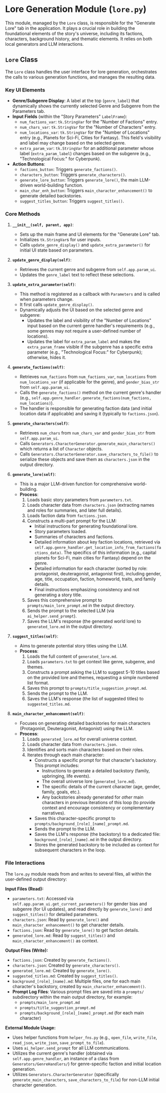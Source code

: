 # Lore Generation Module (`lore.py`)

This module, managed by the `Lore` class, is responsible for the "Generate Lore" tab in the application. It plays a crucial role in building the foundational elements of the story's universe, including its factions, characters, background history, and thematic elements. It relies on both local generators and LLM interactions.

## `Lore` Class

The `Lore` class handles the user interface for lore generation, orchestrates the calls to various generation functions, and manages the resulting data.

### Key UI Elements

*   **Genre/Subgenre Display**: A label at the top (`genre_label`) that dynamically shows the currently selected Genre and Subgenre from the Parameters tab.
*   **Input Fields** (within the "Story Parameters" `LabelFrame`):
    *   `num_factions_var`: `tk.StringVar` for the "Number of Factions" entry.
    *   `num_chars_var`: `tk.StringVar` for the "Number of Characters" entry.
    *   `num_locations_var`: `tk.StringVar` for the "Number of Locations" entry (e.g., Planets for Sci-Fi, Cities for Fantasy). This field's visibility and label may change based on the selected genre.
    *   `extra_param_var`: `tk.StringVar` for an additional parameter whose label (`extra_param_label`) changes based on the subgenre (e.g., "Technological Focus:" for Cyberpunk).
*   **Action Buttons**:
    *   `factions_button`: Triggers `generate_factions()`.
    *   `characters_button`: Triggers `generate_characters()`.
    *   `generate_lore_button`: Triggers `generate_lore()`, the main LLM-driven world-building function.
    *   `main_char_enh_button`: Triggers `main_character_enhancement()` to generate detailed backstories.
    *   `suggest_titles_button`: Triggers `suggest_titles()`.

### Core Methods

1.  **`__init__(self, parent, app)`**:
    *   Sets up the main frame and UI elements for the "Generate Lore" tab.
    *   Initializes `tk.StringVar`s for user inputs.
    *   Calls `update_genre_display()` and `update_extra_parameter()` for initial UI state based on parameters.

2.  **`update_genre_display(self)`**:
    *   Retrieves the current genre and subgenre from `self.app.param_ui`.
    *   Updates the `genre_label` text to reflect these selections.

3.  **`update_extra_parameter(self)`**:
    *   This method is registered as a callback with `Parameters` and is called when parameters change.
    *   It first calls `update_genre_display()`.
    *   Dynamically adjusts the UI based on the selected genre and subgenre:
        *   Updates the label and visibility of the "Number of Locations" input based on the current genre handler's requirements (e.g., some genres may not require a user-defined number of locations).
        *   Updates the label for `extra_param_label` and makes the `extra_param_frame` visible if the subgenre has a specific extra parameter (e.g., "Technological Focus:" for Cyberpunk); otherwise, hides it.

4.  **`generate_factions(self)`**:
    *   Retrieves `num_factions` from `num_factions_var`, `num_locations` from `num_locations_var` (if applicable for the genre), and `gender_bias_str` from `self.app.param_ui`.
    *   Calls the `generate_factions()` method on the current genre's handler (e.g., `self.app.genre_handler.generate_factions(num_factions, num_locations)`).
    *   The handler is responsible for generating faction data (and initial location data if applicable) and saving it (typically to `factions.json`).

5.  **`generate_characters(self)`**:
    *   Retrieves `num_chars` from `num_chars_var` and `gender_bias_str` from `self.app.param_ui`.
    *   Calls `Generators.CharacterGenerator.generate_main_characters()` which returns a list of `Character` objects.
    *   Calls `Generators.CharacterGenerator.save_characters_to_file()` to serialize these objects and save them as `characters.json` in the output directory.

6.  **`generate_lore(self)`**:
    *   This is a major LLM-driven function for comprehensive world-building.
    *   **Process**:
        1.  Loads basic story parameters from `parameters.txt`.
        2.  Loads character data from `characters.json` (extracting names and roles for summaries, and later full details).
        3.  Loads faction data from `factions.json`.
        4.  Constructs a multi-part prompt for the LLM:
            *   Initial instructions for generating foundational lore.
            *   Story parameters loaded.
            *   Summaries of characters and factions.
            *   Detailed information about key faction locations, retrieved via `self.app.genre_handler.get_location_info_from_factions(factions_data)`. The specifics of this information (e.g., capital planets for Sci-Fi, main cities for Fantasy) depend on the genre.
            *   Detailed information for each character (sorted by role: protagonist, deuteragonist, antagonist first), including gender, age, title, occupation, faction, homeworld, traits, and family details.
            *   Final instructions emphasizing consistency and not generating a story title.
        5.  Saves this comprehensive prompt to `prompts/main_lore_prompt.md` in the output directory.
        6.  Sends the prompt to the selected LLM (via `ai_helper.send_prompt`).
        7.  Saves the LLM's response (the generated world lore) to `generated_lore.md` in the output directory.

7.  **`suggest_titles(self)`**:
    *   Aims to generate potential story titles using the LLM.
    *   **Process**:
        1.  Loads the full content of `generated_lore.md`.
        2.  Loads `parameters.txt` to get context like genre, subgenre, and themes.
        3.  Constructs a prompt asking the LLM to suggest 5-10 titles based on the provided lore and themes, requesting a simple numbered list format.
        4.  Saves this prompt to `prompts/title_suggestion_prompt.md`.
        5.  Sends the prompt to the LLM.
        6.  Saves the LLM's response (the list of suggested titles) to `suggested_titles.md`.

8.  **`main_character_enhancement(self)`**:
    *   Focuses on generating detailed backstories for main characters (Protagonist, Deuteragonist, Antagonist) using the LLM.
    *   **Process**:
        1.  Loads `generated_lore.md` for overall universe context.
        2.  Loads character data from `characters.json`.
        3.  Identifies and sorts main characters based on their roles.
        4.  Iterates through each main character:
            *   Constructs a specific prompt for that character's backstory. This prompt includes:
                *   Instructions to generate a detailed backstory (family, upbringing, life events).
                *   The overall universe lore (`generated_lore.md`).
                *   The specific details of the current character (age, gender, family, goals, etc.).
                *   Any backstories already generated for *other* main characters in previous iterations of this loop (to provide context and encourage consistency or complementary narratives).
            *   Saves this character-specific prompt to `prompts/background_[role]_[name]_prompt.md`.
            *   Sends the prompt to the LLM.
            *   Saves the LLM's response (the backstory) to a dedicated file: `background_[role]_[name].md` in the output directory.
            *   Stores the generated backstory to be included as context for subsequent characters in the loop.

### File Interactions

The `lore.py` module reads from and writes to several files, all within the user-defined output directory:

**Input Files (Read):**

*   `parameters.txt`: Accessed via `self.app.param_ui.get_current_parameters()` for gender bias and subgenre (for UI updates), and read directly by `generate_lore()` and `suggest_titles()` for detailed parameters.
*   `characters.json`: Read by `generate_lore()` and `main_character_enhancement()` to get character details.
*   `factions.json`: Read by `generate_lore()` to get faction details.
*   `generated_lore.md`: Read by `suggest_titles()` and `main_character_enhancement()` as context.

**Output Files (Write):**

*   `factions.json`: Created by `generate_factions()`.
*   `characters.json`: Created by `generate_characters()`.
*   `generated_lore.md`: Created by `generate_lore()`.
*   `suggested_titles.md`: Created by `suggest_titles()`.
*   `background_[role]_[name].md`: Multiple files, one for each main character's backstory, created by `main_character_enhancement()`.
*   **Prompt Log Files**: Various prompt files are saved into a `prompts/` subdirectory within the main output directory, for example:
    *   `prompts/main_lore_prompt.md`
    *   `prompts/title_suggestion_prompt.md`
    *   `prompts/background_[role]_[name]_prompt.md` (for each main character)

**External Module Usage:**

*   Uses helper functions from `helper_fns.py` (e.g., `open_file`, `write_file`, `read_json`, `write_json`, `save_prompt_to_file`).
*   Uses `ai_helper.send_prompt` for all LLM communications.
*   Utilizes the current genre's handler (obtained via `self.app.genre_handler`, an instance of a class from `Generators/GenreHandlers/`) for genre-specific faction and initial location generation.
*   Utilizes `Generators.CharacterGenerator` (specifically `generate_main_characters`, `save_characters_to_file`) for non-LLM initial character generation. 